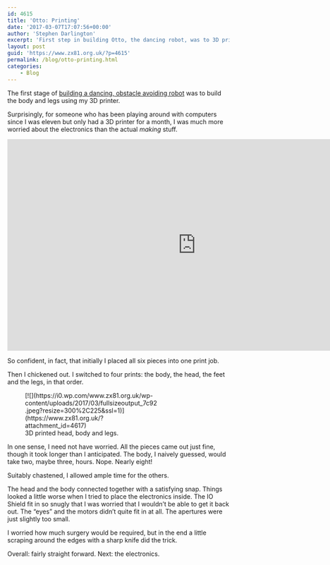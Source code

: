 ```yaml
---
id: 4615
title: 'Otto: Printing'
date: '2017-03-07T17:07:56+00:00'
author: 'Stephen Darlington'
excerpt: 'First step in building Otto, the dancing robot, was to 3D print the body and legs. '
layout: post
guid: 'https://www.zx81.org.uk/?p=4615'
permalink: /blog/otto-printing.html
categories:
    - Blog
---
```


The first stage of [building a dancing, obstacle avoiding robot](https://www.zx81.org.uk/blog/new-project-otto.html) was to build the body and legs using my 3D printer.

Surprisingly, for someone who has been playing around with computers since I was eleven but only had a 3D printer for a month, I was much more worried about the electronics than the actual *making* stuff.

<iframe allowfullscreen="" frameborder="0" height="480" loading="lazy" src="https://www.youtube-nocookie.com/embed/9q2zgzfSohw?rel=0" width="853"></iframe>

So confident, in fact, that initially I placed all six pieces into one print job.

Then I chickened out. I switched to four prints: the body, the head, the feet and the legs, in that order.

<figure aria-describedby="caption-attachment-4617" class="wp-caption alignleft" id="attachment_4617" style="width: 300px">[![](https://i0.wp.com/www.zx81.org.uk/wp-content/uploads/2017/03/fullsizeoutput_7c92.jpeg?resize=300%2C225&ssl=1)](https://www.zx81.org.uk/?attachment_id=4617)<figcaption class="wp-caption-text" id="caption-attachment-4617">3D printed head, body and legs.</figcaption></figure>

In one sense, I need not have worried. All the pieces came out just fine, though it took longer than I anticipated. The body, I naively guessed, would take two, maybe three, hours. Nope. Nearly eight!

Suitably chastened, I allowed ample time for the others.

The head and the body connected together with a satisfying snap. Things looked a little worse when I tried to place the electronics inside. The IO Shield fit in so snugly that I was worried that I wouldn’t be able to get it back out. The “eyes” and the motors didn’t quite fit in at all. The apertures were just slightly too small.

I worried how much surgery would be required, but in the end a little scraping around the edges with a sharp knife did the trick.

Overall: fairly straight forward. Next: the electronics.